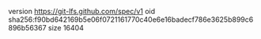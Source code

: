 version https://git-lfs.github.com/spec/v1
oid sha256:f90bd642169b5e06f0721161770c40e6e16badecf786e3625b899c6896b56367
size 16404
